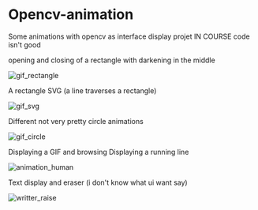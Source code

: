 # Opencv-animation

Some animations with opencv as interface display projet IN COURSE code isn't good




opening and closing of a rectangle with darkening in the middle

![gif_rectangle](https://user-images.githubusercontent.com/54853371/224007857-a5ebaa92-6c4b-439a-a59d-a1a940b83095.gif)

A rectangle SVG (a line traverses a rectangle)

![gif_svg](https://user-images.githubusercontent.com/54853371/224008577-88dfa85c-5c88-4c5b-82e9-d82282a5cda3.gif)

Different not very pretty circle animations

![gif_circle](https://user-images.githubusercontent.com/54853371/224008805-04103675-9a32-4b8d-8d9c-8ab56ea1891e.gif)

Displaying a GIF and browsing Displaying a running line

![animation_human](https://user-images.githubusercontent.com/54853371/224009961-96d93c6d-960f-4534-aa4d-52b1f40b07a8.gif)

Text display and eraser (i don't know what ui want say)

![writter_raise](https://user-images.githubusercontent.com/54853371/224015937-3018cb79-c9cd-428a-8d84-e2f6ab79beac.gif)

